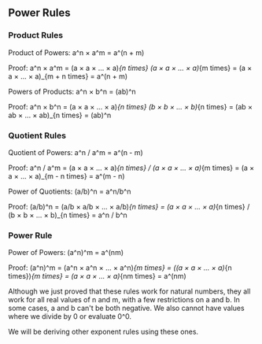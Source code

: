 Power Rules
-------

### Product Rules

Product of Powers: a^n × a^m = a^(n + m)

Proof:
a^n × a^m = (a × a × ... × a)_{n times} (a × a × ... × a)_{m times} =  (a × a × ... × a)_{m + n times} = a^(n + m)

Powers of Products: a^n × b^n = (ab)^n

Proof:
a^n × b^n = (a × a × ... × a)_{n times} (b × b × ... × b)_{n times} =  (ab × ab × ... × ab)_{n times} = (ab)^n


### Quotient Rules

Quotient of Powers: a^n / a^m = a^(n - m)

Proof:
a^n / a^m = (a × a × ... × a)_{n times} / (a × a × ... × a)_{m times} =  (a × a × ... × a)_{m - n times} = a^(m - n)

Power of Quotients: (a/b)^n = a^n/b^n

Proof:
(a/b)^n  = (a/b × a/b × ... × a/b)_{n times} = (a × a × ... × a)_{n times} / (b × b × ... × b)_{n times} = a^n / b^n


### Power Rule

Power of Powers: (a^n)^m = a^(nm)

Proof:
(a^n)^m = (a^n × a^n × ... × a^n)_{m times} = ((a × a × ... × a)_{n times})_{m times} = (a × a × ... × a)_{nm times} = a^(nm)


Although we just proved that these rules work for natural numbers, they all work for all real values of n and m, with a few restrictions on a and b. In some cases, a and b can't be both negative. We also cannot have values where we divide by 0 or evaluate 0^0.

We will be deriving other exponent rules using these ones.
